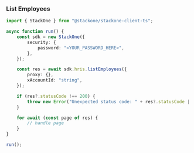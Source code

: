 <!-- Start SDK Example Usage [usage] -->
### List Employees

```typescript
import { StackOne } from "@stackone/stackone-client-ts";

async function run() {
    const sdk = new StackOne({
        security: {
            password: "<YOUR_PASSWORD_HERE>",
        },
    });

    const res = await sdk.hris.listEmployees({
        proxy: {},
        xAccountId: "string",
    });

    if (res?.statusCode !== 200) {
        throw new Error("Unexpected status code: " + res?.statusCode || "-");
    }

    for await (const page of res) {
        // handle page
    }
}

run();

```
<!-- End SDK Example Usage [usage] -->